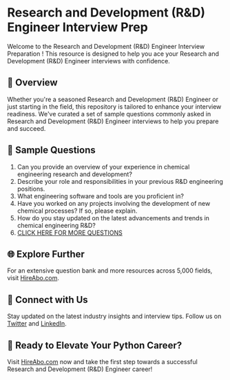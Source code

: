 # Research and Development (R&D) Engineer Interview Prep

Welcome to the Research and Development (R&D) Engineer Interview Preparation ! This resource is designed to help you ace your Research and Development (R&D) Engineer interviews with confidence.

## 🚀 Overview

Whether you're a seasoned Research and Development (R&D) Engineer or just starting in the field, this repository is tailored to enhance your interview readiness. We've curated a set of sample questions commonly asked in Research and Development (R&D) Engineer interviews to help you prepare and succeed.

## 📝 Sample Questions

1. Can you provide an overview of your experience in chemical engineering research and development?
2. Describe your role and responsibilities in your previous R&D engineering positions.
3. What engineering software and tools are you proficient in?
4. Have you worked on any projects involving the development of new chemical processes? If so, please explain.
5. How do you stay updated on the latest advancements and trends in chemical engineering R&D?
6. [CLICK HERE FOR MORE QUESTIONS](https://hireabo.com/job/3_4_5/Research%20and%20Development%20RD%20Engineer)

## 🌐 Explore Further

For an extensive question bank and more resources across 5,000 fields, visit [HireAbo.com](https://www.hireabo.com).

## 📱 Connect with Us

Stay updated on the latest industry insights and interview tips. Follow us on [Twitter](https://twitter.com/hireabo) and [LinkedIn](https://www.linkedin.com/in/hire-abo-3609972a8/).

## 🚀 Ready to Elevate Your Python Career?

Visit [HireAbo.com](https://www.hireabo.com) now and take the first step towards a successful Research and Development (R&D) Engineer career!